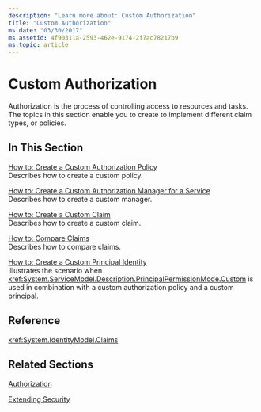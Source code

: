 ```yaml
---
description: "Learn more about: Custom Authorization"
title: "Custom Authorization"
ms.date: "03/30/2017"
ms.assetid: 4f90311a-2593-462e-9174-2f7ac78217b9
ms.topic: article
---
```

# Custom Authorization

Authorization is the process of controlling access to resources and tasks. The topics in this section enable you to create to implement different claim types, or policies.  
  
## In This Section  

 [How to: Create a Custom Authorization Policy](how-to-create-a-custom-authorization-policy.md)  
 Describes how to create a custom policy.  
  
 [How to: Create a Custom Authorization Manager for a Service](how-to-create-a-custom-authorization-manager-for-a-service.md)  
 Describes how to create a custom manager.  
  
 [How to: Create a Custom Claim](how-to-create-a-custom-claim.md)  
 Describes how to create a custom claim.  
  
 [How to: Compare Claims](how-to-compare-claims.md)  
 Describes how to compare claims.  
  
 [How to: Create a Custom Principal Identity](how-to-create-a-custom-principal-identity.md)  
 Illustrates the scenario when <xref:System.ServiceModel.Description.PrincipalPermissionMode.Custom> is used in combination with a custom authorization policy and a custom principal.  
  
## Reference  

 <xref:System.IdentityModel.Claims>  
  
## Related Sections  

 [Authorization](../feature-details/authorization-in-wcf.md)  
  
 [Extending Security](extending-security.md)
